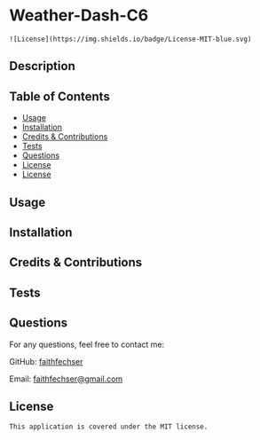 # Weather-Dash-C6
    ![License](https://img.shields.io/badge/License-MIT-blue.svg)
  ## Description
  
  
  ## Table of Contents
  - [Usage](#usage)
  - [Installation](#installation)
  - [Credits & Contributions](#contributions)
  - [Tests](#tests)
  - [Questions](#questions)
  - [License](#license)
  - [License](#license)

  ## Usage

  
  ## Installation
  
  
  
  ## Credits & Contributions
  
  
  ## Tests
  
  
  ## Questions
  
  For any questions, feel free to contact me:
  
  GitHub: [faithfechser](https://github.com/faithfechser)
  
  Email: faithfechser@gmail.com

  ## License

    This application is covered under the MIT license.